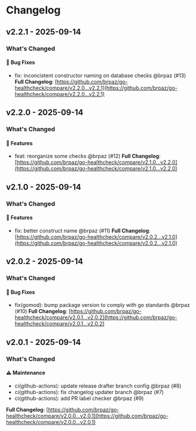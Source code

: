 # Changelog

## v2.2.1 - 2025-09-14

### What's Changed

#### 🐛 Bug Fixes

- fix: inconcistent constructor naming on database checks @brpaz (#13)
  **Full Changelog**: [https://github.com/brpaz/go-healthcheck/compare/v2.2.0...v2.2.1](https://github.com/brpaz/go-healthcheck/compare/v2.2.0...v2.2.1)

## v2.2.0 - 2025-09-14

### What's Changed

#### 🚀 Features

- feat: reorganize some checks @brpaz (#12)
  **Full Changelog**: [https://github.com/brpaz/go-healthcheck/compare/v2.1.0...v2.2.0](https://github.com/brpaz/go-healthcheck/compare/v2.1.0...v2.2.0)

## v2.1.0 - 2025-09-14

### What's Changed

#### 🚀 Features

- fix: better construct name @brpaz (#11)
  **Full Changelog**: [https://github.com/brpaz/go-healthcheck/compare/v2.0.2...v2.1.0](https://github.com/brpaz/go-healthcheck/compare/v2.0.2...v2.1.0)

## v2.0.2 - 2025-09-14

### What's Changed

#### 🐛 Bug Fixes

- fix(gomod): bump package version to comply with go standards @brpaz (#10)
  **Full Changelog**: [https://github.com/brpaz/go-healthcheck/compare/v2.0.1...v2.0.2](https://github.com/brpaz/go-healthcheck/compare/v2.0.1...v2.0.2)

## v2.0.1 - 2025-09-14

### What's Changed

#### ⚠️ Maintenance

- ci(github-actions): update release drafter branch config @brpaz (#8)
- ci(github-actions): fix changelog updater branch @brpaz (#7)
- ci(github-actions): add PR label checker @brpaz (#9)

**Full Changelog**: [https://github.com/brpaz/go-healthcheck/compare/v2.0.0...v2.0.1](https://github.com/brpaz/go-healthcheck/compare/v2.0.0...v2.0.1)
